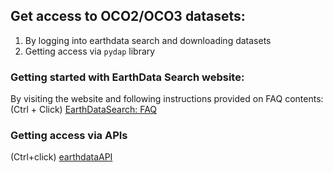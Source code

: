 ## Get access to OCO2/OCO3 datasets:
1. By logging into earthdata search and downloading datasets
2. Getting access via `pydap` library


### Getting started with EarthData Search website:
By visiting the website and following instructions provided on FAQ contents:
(Ctrl + Click)
[EarthDataSearch: FAQ](https://www.earthdata.nasa.gov/faq/earthdata-search-faq)

### Getting access via APIs
(Ctrl+click)
[earthdataAPI](https://www.earthdata.nasa.gov/engage/open-data-services-and-software/api#edsc)

